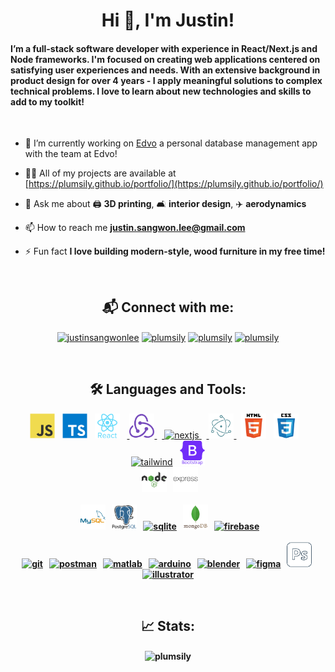 <h1 align="center">Hi 👋, I'm Justin!</h1>
<h4 align="left">I’m a full-stack software developer with experience in React/Next.js and Node frameworks. I'm focused on creating web applications centered on satisfying user experiences and needs. With an extensive background in product design for over 4 years - I apply meaningful solutions to complex technical problems. I love to learn about new technologies and skills to add to my toolkit!</h4>
<br>

<!-- <p align="center"> <a href="https://github.com/ryo-ma/github-profile-trophy"><img src="https://github-profile-trophy.vercel.app/?username=plumsily" alt="plumsily" /></a> </p> -->

- 🔭 I’m currently working on [Edvo]([https://github.com/SmileML-Engineering](https://www.edvo.com/)) a personal database management app with the team at Edvo!

- 👨‍💻 All of my projects are available at [https://plumsily.github.io/portfolio/](https://plumsily.github.io/portfolio/)

- 💬 Ask me about 🖨️ **3D printing**, 🛋️ **interior design**, ✈️ **aerodynamics**

- 📫 How to reach me **justin.sangwon.lee@gmail.com**

- ⚡ Fun fact **I love building modern-style, wood furniture in my free time!**
<br>

<h2 align="center">📬 Connect with me:</h2>
<p align="center">
<a href="https://linkedin.com/in/justinsangwonlee" target="blank"><img align="center" src="https://raw.githubusercontent.com/rahuldkjain/github-profile-readme-generator/master/src/images/icons/Social/linked-in-alt.svg" alt="justinsangwonlee" height="30" width="40" /></a>
<a href="https://twitter.com/plumsily" target="blank"><img align="center" src="https://raw.githubusercontent.com/rahuldkjain/github-profile-readme-generator/master/src/images/icons/Social/twitter.svg" alt="plumsily" height="30" width="40" /></a>
<a href="https://codepen.io/plumsily" target="blank"><img align="center" src="https://raw.githubusercontent.com/rahuldkjain/github-profile-readme-generator/master/src/images/icons/Social/codepen.svg" alt="plumsily" height="30" width="40" /></a>
<a href="https://www.leetcode.com/plumsily" target="blank"><img align="center" src="https://raw.githubusercontent.com/rahuldkjain/github-profile-readme-generator/master/src/images/icons/Social/leet-code.svg" alt="plumsily" height="30" width="40" /></a>
</p>
<br>

<h2 align="center">🛠 Languages and Tools:</h2>
<p align="center">
  <a href="https://developer.mozilla.org/en-US/docs/Web/JavaScript" target="_blank" rel="noreferrer"><img src="https://raw.githubusercontent.com/devicons/devicon/master/icons/javascript/javascript-original.svg" alt="javascript" width="40" height="40"/></a>
  &nbsp;&nbsp;<a href="https://www.typescriptlang.org/" target="_blank" rel="noreferrer"><img src="https://raw.githubusercontent.com/devicons/devicon/master/icons/typescript/typescript-original.svg" alt="typescript" width="40" height="40"/></a> 
  &nbsp;&nbsp;<a href="https://reactjs.org/" target="_blank" rel="noreferrer"><img src="https://raw.githubusercontent.com/devicons/devicon/master/icons/react/react-original-wordmark.svg" alt="react" width="40" height="40"/></a> 
    &nbsp;&nbsp;<a href="https://redux.js.org" target="_blank" rel="noreferrer"> <img src="https://raw.githubusercontent.com/devicons/devicon/master/icons/redux/redux-original.svg" alt="redux" width="40" height="40"/> </a>
  &nbsp;&nbsp;<a href="https://nextjs.org/" target="_blank" rel="noreferrer"> <img src="https://cdn.worldvectorlogo.com/logos/nextjs-2.svg" alt="nextjs" width="40" height="40"/> </a>
  &nbsp;&nbsp;<a href="https://www.electronjs.org" target="_blank" rel="noreferrer"> <img src="https://raw.githubusercontent.com/devicons/devicon/master/icons/electron/electron-original.svg" alt="electron" width="40" height="40"/> </a>
  &nbsp;&nbsp;<a href="https://www.w3.org/html/" target="_blank" rel="noreferrer"><img src="https://raw.githubusercontent.com/devicons/devicon/master/icons/html5/html5-original-wordmark.svg" alt="html5" width="40" height="40"/></a>
  &nbsp;&nbsp;<a href="https://www.w3schools.com/css/" target="_blank" rel="noreferrer"><img src="https://raw.githubusercontent.com/devicons/devicon/master/icons/css3/css3-original-wordmark.svg" alt="css3" width="40" height="40"/></a> 
  &nbsp;&nbsp;<a href="https://tailwindcss.com/" target="_blank" rel="noreferrer"><img src="https://www.vectorlogo.zone/logos/tailwindcss/tailwindcss-icon.svg" alt="tailwind" width="40" height="40"/></a> 
  &nbsp;&nbsp;<a href="https://getbootstrap.com" target="_blank" rel="noreferrer"><img src="https://raw.githubusercontent.com/devicons/devicon/master/icons/bootstrap/bootstrap-plain-wordmark.svg" alt="bootstrap" width="40" height="40"/></a> 
  <br>
  <b>
  &nbsp;&nbsp;<a href="https://nodejs.org" target="_blank" rel="noreferrer"><img src="https://raw.githubusercontent.com/devicons/devicon/master/icons/nodejs/nodejs-original-wordmark.svg" alt="nodejs" width="40" height="40"/></a> 
  &nbsp;&nbsp;<a href="https://expressjs.com" target="_blank" rel="noreferrer"><img src="https://raw.githubusercontent.com/devicons/devicon/master/icons/express/express-original-wordmark.svg" alt="express" width="40" height="40"/></a> 
  <br>
  <br>
  &nbsp;&nbsp;<a href="https://www.mysql.com/" target="_blank" rel="noreferrer"><img src="https://raw.githubusercontent.com/devicons/devicon/master/icons/mysql/mysql-original-wordmark.svg" alt="mysql" width="40" height="40"/></a> 
  &nbsp;&nbsp;<a href="https://www.postgresql.org" target="_blank" rel="noreferrer"><img src="https://raw.githubusercontent.com/devicons/devicon/master/icons/postgresql/postgresql-original-wordmark.svg" alt="postgresql" width="40" height="40"/></a> 
  &nbsp;&nbsp;<a href="https://www.sqlite.org/" target="_blank" rel="noreferrer"><img src="https://www.vectorlogo.zone/logos/sqlite/sqlite-icon.svg" alt="sqlite" width="40" height="40"/></a> 
  &nbsp;&nbsp;<a href="https://www.mongodb.com/" target="_blank" rel="noreferrer"><img src="https://raw.githubusercontent.com/devicons/devicon/master/icons/mongodb/mongodb-original-wordmark.svg" alt="mongodb" width="40" height="40"/></a> 
  &nbsp;&nbsp;<a href="https://firebase.google.com/" target="_blank" rel="noreferrer"><img src="https://www.vectorlogo.zone/logos/firebase/firebase-icon.svg" alt="firebase" width="40" height="40"/></a> 
  <br>
  <br>
  &nbsp;&nbsp;<a href="https://git-scm.com/" target="_blank" rel="noreferrer"><img src="https://www.vectorlogo.zone/logos/git-scm/git-scm-icon.svg" alt="git" width="40" height="40"/></a> 
  &nbsp;&nbsp;<a href="https://postman.com" target="_blank" rel="noreferrer"><img src="https://www.vectorlogo.zone/logos/getpostman/getpostman-icon.svg" alt="postman" width="40" height="40"/></a> 
  &nbsp;&nbsp;<a href="https://www.mathworks.com/" target="_blank" rel="noreferrer"><img src="https://upload.wikimedia.org/wikipedia/commons/2/21/Matlab_Logo.png" alt="matlab" width="40" height="40"/></a> 
  &nbsp;&nbsp;<a href="https://www.arduino.cc/" target="_blank" rel="noreferrer"><img src="https://cdn.worldvectorlogo.com/logos/arduino-1.svg" alt="arduino" width="40" height="40"/></a> 
  &nbsp;&nbsp;<a href="https://www.blender.org/" target="_blank" rel="noreferrer"><img src="https://download.blender.org/branding/community/blender_community_badge_white.svg" alt="blender" width="40" height="40"/></a> 
  &nbsp;&nbsp;<a href="https://www.figma.com/" target="_blank" rel="noreferrer"><img src="https://www.vectorlogo.zone/logos/figma/figma-icon.svg" alt="figma" width="40" height="40"/></a>
  &nbsp;&nbsp;<a href="https://www.photoshop.com/en" target="_blank" rel="noreferrer"><img src="https://raw.githubusercontent.com/devicons/devicon/master/icons/photoshop/photoshop-line.svg" alt="photoshop" width="40" height="40"/></a> 
  &nbsp;&nbsp;<a href="https://www.adobe.com/in/products/illustrator.html" target="_blank" rel="noreferrer"><img src="https://www.vectorlogo.zone/logos/adobe_illustrator/adobe_illustrator-icon.svg" alt="illustrator" width="40" height="40"/></a> 
</p>
<br>

<h2 align="center">📈 Stats:</h2>
<p align="center"><img align="center" src="https://github-readme-stats.vercel.app/api/top-langs?username=plumsily&show_icons=true&theme=dark&locale=en&layout=compact&hide_border=true&bg_color=0D1117" alt="plumsily" /></p>
<p align="center">
<!--   <img align="center" src="https://github-readme-stats.vercel.app/api?username=plumsily&show_icons=true&theme=dark&locale=en&hide_border=true&bg_color=0D1117" alt="plumsily" /> -->
</p>
<p align="center"></p>

<!-- <img align="center" src="https://github-readme-streak-stats.herokuapp.com/?user=plumsily&theme=dark&hide_border=true&background=0D1117" alt="plumsily" /> -->
